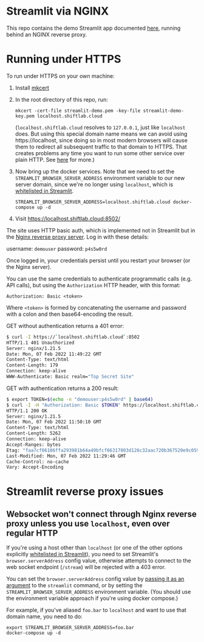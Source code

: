 # Streamlit via NGINX

This repo contains the demo Streamlit app documented [here](https://docs.streamlit.io/library/get-started/create-an-app), running behind an NGINX reverse proxy.

# Running under HTTPS

To run under HTTPS on your own machine:

1. Install [mkcert](https://github.com/FiloSottile/mkcert#installation)
2. In the root directory of this repo, run:

    ```
    mkcert -cert-file streamlit-demo.pem -key-file streamlit-demo-key.pem localhost.shiftlab.cloud
    ```
    
    (`localhost.shiftlab.cloud` resolves to `127.0.0.1`, just like `localhost` does. But using this special domain name means we can avoid using https://localhost, since doing so in most modern browsers will cause them to redirect all subsequent traffic to that domain to HTTPS. That creates problems any time you want to run some other service over plain HTTP. See [here](https://stackoverflow.com/q/25277457) for more.)

3. Now bring up the docker services. Note that we need to set the `STREAMLIT_BROWSER_SERVER_ADDRESS` environment variable to our new server domain, since we're no longer using `localhost`, which is [whitelisted in Streamlit](https://github.com/streamlit/streamlit/blob/dd9084523e365e637443ea351eaaaa25f52d8412/lib/streamlit/server/server_util.py#L103).

    ```
    STREAMLIT_BROWSER_SERVER_ADDRESS=localhost.shiftlab.cloud docker-compose up -d
    ```

5. Visit https://localhost.shiftlab.cloud:8502/

The site uses HTTP basic auth, which is implemented not in Streamlit but in the [Nginx reverse proxy server](http://nginx.org/en/docs/http/ngx_http_auth_basic_module.html). Log in with these details:

username: `demouser`
password: `p4s5w0rd`

Once logged in, your credentials persist until you restart your browser (or the Nginx server).

You can use the same credentials to authenticate programmatic calls (e.g. API calls), but using the `Authorization` HTTP header, with this format:

```
Authorization: Basic <token>
```

Where `<token>` is formed by concatenating the username and password with a colon and then base64-encoding the result.

GET without authentication returns a 401 error:

```sh
$ curl -I https://`localhost.shiftlab.cloud`:8502
HTTP/1.1 401 Unauthorized
Server: nginx/1.21.5
Date: Mon, 07 Feb 2022 11:49:22 GMT
Content-Type: text/html
Content-Length: 179
Connection: keep-alive
WWW-Authenticate: Basic realm="Top Secret Site"
```

GET with authentication returns a 200 result:

```sh
$ export TOKEN=$(echo -n "demouser:p4s5w0rd" | base64)
$ curl -I -H "Authorization: Basic $TOKEN" https://localhost.shiftlab.cloud:8502
HTTP/1.1 200 OK
Server: nginx/1.21.5
Date: Mon, 07 Feb 2022 11:50:10 GMT
Content-Type: text/html
Content-Length: 5262
Connection: keep-alive
Accept-Ranges: bytes
Etag: "faa7cf06106ffa293981b64a49bfcf66317803d126c32aac720b367520e9c059303f9690f5a8b796cc740ec094e79d0a61d2cbac1273c5435eddd18c98b19d4e"
Last-Modified: Mon, 07 Feb 2022 11:29:46 GMT
Cache-Control: no-cache
Vary: Accept-Encoding
```

# Streamlit reverse proxy issues

## Websocket won't connect through Nginx reverse proxy unless you use `localhost`, even over regular HTTP

If you're using a host other than `localhost` (or one of the other options explicitly [whitelisted in Streamlit](https://github.com/streamlit/streamlit/blob/dd9084523e365e637443ea351eaaaa25f52d8412/lib/streamlit/server/server_util.py#L101)), you need to set Streamlit's `browser.serverAddress` config value, otherwise attempts to connect to the web socket endpoint (`/stream`) will be rejected with a 403 error.

You can set the `browser.serverAddress` config value by [passing it as an argument](https://docs.streamlit.io/library/advanced-features/configuration) to the `streamlit` command, or by setting the `STREAMLIT_BROWSER_SERVER_ADDRESS` environment variable. (You should use the environment variable approach if you're using docker compose.)

For example, if you've aliased `foo.bar` to `localhost` and want to use that domain name, you need to do:

```
export STREAMLIT_BROWSER_SERVER_ADDRESS=foo.bar
docker-compose up -d
```
